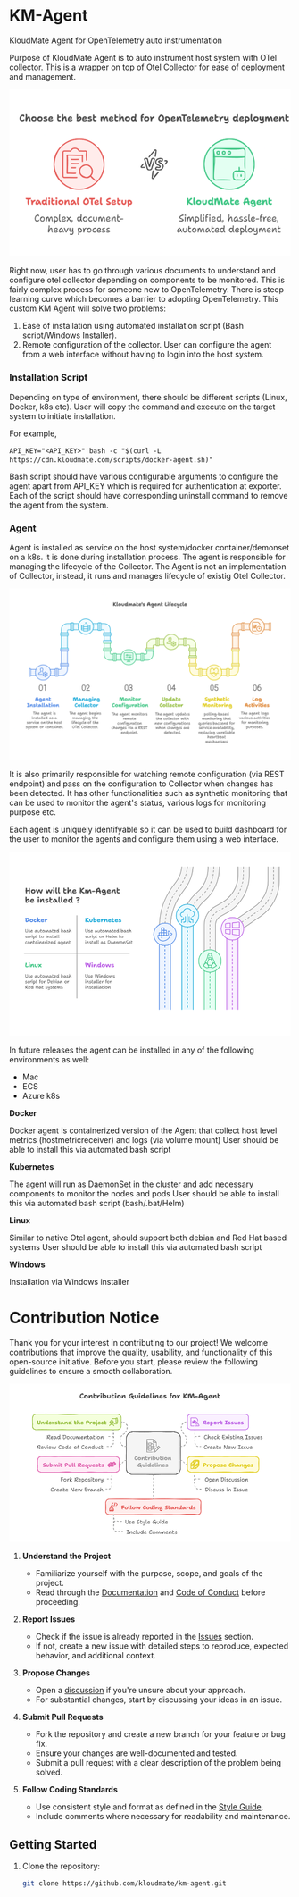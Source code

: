 # KM-Agent
KloudMate Agent for OpenTelemetry auto instrumentation

Purpose of KloudMate Agent is to auto instrument host system with OTel collector. This is a wrapper on top of Otel Collector for ease of deployment and management.

![image](/docs/agent_otel_comparision.png)

Right now, user has to go through various documents to understand and configure otel collector depending on components to be monitored. This is fairly complex process for someone new to OpenTelemetry. There is steep learning curve which becomes a barrier to adopting OpenTelemetry. This custom KM Agent will solve two problems:

1. Ease of installation using automated installation script (Bash script/Windows Installer).
2. Remote configuration of the collector. User can configure the agent from a web interface without having to login into the host system.

### Installation Script
Depending on type of environment, there should be different scripts (Linux, Docker, k8s etc). User will copy the command and execute on the target system to initiate installation.

For example,
```
API_KEY="<API_KEY>" bash -c "$(curl -L https://cdn.kloudmate.com/scripts/docker-agent.sh)"
```
Bash script should have various configurable arguments to configure the agent apart from API_KEY which is required for authentication at exporter. Each of the script should have corresponding uninstall command to remove the agent from the system.

### Agent
Agent is installed as service on the host system/docker container/demonset on a k8s. it is done during installation process. The agent is responsible for managing the lifecycle of the Collector. The Agent is not an implementation of Collector, instead, it runs and manages lifecycle of existig Otel Collector.

![image](/docs/lifecycle.png)

It is also primarily responsible for watching remote configuration (via REST endpoint) and pass on the configuration to Collector when changes has been detected. It has other functionalities such as synthetic monitoring that can be used to monitor the agent's status, various logs for monitoring purpose etc.

Each agent is uniquely identifyable so it can be used to build dashboard for the user to monitor the agents and configure them using a web interface.

![image](/docs/environments.png)

In future releases the agent can be installed in any of the following environments as well:
* Mac
* ECS
* Azure k8s

**Docker**

Docker agent is containerized version of the Agent that collect host level metrics (hostmetricreceiver) and logs (via volume mount)
User should be able to install this via automated bash script

**Kubernetes**

The agent will run as DaemonSet in the cluster and add necessary components to monitor the nodes and pods
User should be able to install this via automated bash script (bash/.bat/Helm)

**Linux**

Similar to native Otel agent, should support both debian and Red Hat based systems
User should be able to install this via automated bash script

**Windows**

Installation via Windows installer

# Contribution Notice

Thank you for your interest in contributing to our project! We welcome contributions that improve the quality, usability, and functionality of this open-source initiative. Before you start, please review the following guidelines to ensure a smooth collaboration.

![image](/docs/contributions.png)

1. **Understand the Project**
   - Familiarize yourself with the purpose, scope, and goals of the project.
   - Read through the [Documentation](#) and [Code of Conduct](#) before proceeding.

2. **Report Issues**
   - Check if the issue is already reported in the [Issues](#) section.
   - If not, create a new issue with detailed steps to reproduce, expected behavior, and additional context.

3. **Propose Changes**
   - Open a [discussion](#) if you're unsure about your approach.
   - For substantial changes, start by discussing your ideas in an issue.

4. **Submit Pull Requests**
   - Fork the repository and create a new branch for your feature or bug fix.
   - Ensure your changes are well-documented and tested.
   - Submit a pull request with a clear description of the problem being solved.

5. **Follow Coding Standards**
   - Use consistent style and format as defined in the [Style Guide](#).
   - Include comments where necessary for readability and maintenance.

## Getting Started

1. Clone the repository:
   ```bash
   git clone https://github.com/kloudmate/km-agent.git


